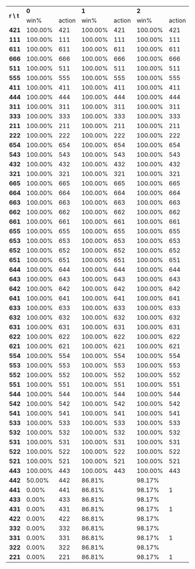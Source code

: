 <table>
	<tr>
		<td rowspan="2"><b>r \ t </td>
		<td colspan="2"><b>0</td>
		<td colspan="2"><b>1</td>
		<td colspan="2"><b>2</td>
	</tr>
	<tr>
		<td>win%</td>
		<td>action</td>
		<td>win%</td>
		<td>action</td>
		<td>win%</td>
		<td>action</td>
	</tr>
	</tr>
		<td><b>421</td>
		<td>100.00%</td>
		<td>421</td>
		<td>100.00%</td>
		<td>421</td>
		<td>100.00%</td>
		<td>421</td>
	</tr>
	</tr>
		<td><b>111</td>
		<td>100.00%</td>
		<td>111</td>
		<td>100.00%</td>
		<td>111</td>
		<td>100.00%</td>
		<td>111</td>
	</tr>
	</tr>
		<td><b>611</td>
		<td>100.00%</td>
		<td>611</td>
		<td>100.00%</td>
		<td>611</td>
		<td>100.00%</td>
		<td>611</td>
	</tr>
	</tr>
		<td><b>666</td>
		<td>100.00%</td>
		<td>666</td>
		<td>100.00%</td>
		<td>666</td>
		<td>100.00%</td>
		<td>666</td>
	</tr>
	</tr>
		<td><b>511</td>
		<td>100.00%</td>
		<td>511</td>
		<td>100.00%</td>
		<td>511</td>
		<td>100.00%</td>
		<td>511</td>
	</tr>
	</tr>
		<td><b>555</td>
		<td>100.00%</td>
		<td>555</td>
		<td>100.00%</td>
		<td>555</td>
		<td>100.00%</td>
		<td>555</td>
	</tr>
	</tr>
		<td><b>411</td>
		<td>100.00%</td>
		<td>411</td>
		<td>100.00%</td>
		<td>411</td>
		<td>100.00%</td>
		<td>411</td>
	</tr>
	</tr>
		<td><b>444</td>
		<td>100.00%</td>
		<td>444</td>
		<td>100.00%</td>
		<td>444</td>
		<td>100.00%</td>
		<td>444</td>
	</tr>
	</tr>
		<td><b>311</td>
		<td>100.00%</td>
		<td>311</td>
		<td>100.00%</td>
		<td>311</td>
		<td>100.00%</td>
		<td>311</td>
	</tr>
	</tr>
		<td><b>333</td>
		<td>100.00%</td>
		<td>333</td>
		<td>100.00%</td>
		<td>333</td>
		<td>100.00%</td>
		<td>333</td>
	</tr>
	</tr>
		<td><b>211</td>
		<td>100.00%</td>
		<td>211</td>
		<td>100.00%</td>
		<td>211</td>
		<td>100.00%</td>
		<td>211</td>
	</tr>
	</tr>
		<td><b>222</td>
		<td>100.00%</td>
		<td>222</td>
		<td>100.00%</td>
		<td>222</td>
		<td>100.00%</td>
		<td>222</td>
	</tr>
	</tr>
		<td><b>654</td>
		<td>100.00%</td>
		<td>654</td>
		<td>100.00%</td>
		<td>654</td>
		<td>100.00%</td>
		<td>654</td>
	</tr>
	</tr>
		<td><b>543</td>
		<td>100.00%</td>
		<td>543</td>
		<td>100.00%</td>
		<td>543</td>
		<td>100.00%</td>
		<td>543</td>
	</tr>
	</tr>
		<td><b>432</td>
		<td>100.00%</td>
		<td>432</td>
		<td>100.00%</td>
		<td>432</td>
		<td>100.00%</td>
		<td>432</td>
	</tr>
	</tr>
		<td><b>321</td>
		<td>100.00%</td>
		<td>321</td>
		<td>100.00%</td>
		<td>321</td>
		<td>100.00%</td>
		<td>321</td>
	</tr>
	</tr>
		<td><b>665</td>
		<td>100.00%</td>
		<td>665</td>
		<td>100.00%</td>
		<td>665</td>
		<td>100.00%</td>
		<td>665</td>
	</tr>
	</tr>
		<td><b>664</td>
		<td>100.00%</td>
		<td>664</td>
		<td>100.00%</td>
		<td>664</td>
		<td>100.00%</td>
		<td>664</td>
	</tr>
	</tr>
		<td><b>663</td>
		<td>100.00%</td>
		<td>663</td>
		<td>100.00%</td>
		<td>663</td>
		<td>100.00%</td>
		<td>663</td>
	</tr>
	</tr>
		<td><b>662</td>
		<td>100.00%</td>
		<td>662</td>
		<td>100.00%</td>
		<td>662</td>
		<td>100.00%</td>
		<td>662</td>
	</tr>
	</tr>
		<td><b>661</td>
		<td>100.00%</td>
		<td>661</td>
		<td>100.00%</td>
		<td>661</td>
		<td>100.00%</td>
		<td>661</td>
	</tr>
	</tr>
		<td><b>655</td>
		<td>100.00%</td>
		<td>655</td>
		<td>100.00%</td>
		<td>655</td>
		<td>100.00%</td>
		<td>655</td>
	</tr>
	</tr>
		<td><b>653</td>
		<td>100.00%</td>
		<td>653</td>
		<td>100.00%</td>
		<td>653</td>
		<td>100.00%</td>
		<td>653</td>
	</tr>
	</tr>
		<td><b>652</td>
		<td>100.00%</td>
		<td>652</td>
		<td>100.00%</td>
		<td>652</td>
		<td>100.00%</td>
		<td>652</td>
	</tr>
	</tr>
		<td><b>651</td>
		<td>100.00%</td>
		<td>651</td>
		<td>100.00%</td>
		<td>651</td>
		<td>100.00%</td>
		<td>651</td>
	</tr>
	</tr>
		<td><b>644</td>
		<td>100.00%</td>
		<td>644</td>
		<td>100.00%</td>
		<td>644</td>
		<td>100.00%</td>
		<td>644</td>
	</tr>
	</tr>
		<td><b>643</td>
		<td>100.00%</td>
		<td>643</td>
		<td>100.00%</td>
		<td>643</td>
		<td>100.00%</td>
		<td>643</td>
	</tr>
	</tr>
		<td><b>642</td>
		<td>100.00%</td>
		<td>642</td>
		<td>100.00%</td>
		<td>642</td>
		<td>100.00%</td>
		<td>642</td>
	</tr>
	</tr>
		<td><b>641</td>
		<td>100.00%</td>
		<td>641</td>
		<td>100.00%</td>
		<td>641</td>
		<td>100.00%</td>
		<td>641</td>
	</tr>
	</tr>
		<td><b>633</td>
		<td>100.00%</td>
		<td>633</td>
		<td>100.00%</td>
		<td>633</td>
		<td>100.00%</td>
		<td>633</td>
	</tr>
	</tr>
		<td><b>632</td>
		<td>100.00%</td>
		<td>632</td>
		<td>100.00%</td>
		<td>632</td>
		<td>100.00%</td>
		<td>632</td>
	</tr>
	</tr>
		<td><b>631</td>
		<td>100.00%</td>
		<td>631</td>
		<td>100.00%</td>
		<td>631</td>
		<td>100.00%</td>
		<td>631</td>
	</tr>
	</tr>
		<td><b>622</td>
		<td>100.00%</td>
		<td>622</td>
		<td>100.00%</td>
		<td>622</td>
		<td>100.00%</td>
		<td>622</td>
	</tr>
	</tr>
		<td><b>621</td>
		<td>100.00%</td>
		<td>621</td>
		<td>100.00%</td>
		<td>621</td>
		<td>100.00%</td>
		<td>621</td>
	</tr>
	</tr>
		<td><b>554</td>
		<td>100.00%</td>
		<td>554</td>
		<td>100.00%</td>
		<td>554</td>
		<td>100.00%</td>
		<td>554</td>
	</tr>
	</tr>
		<td><b>553</td>
		<td>100.00%</td>
		<td>553</td>
		<td>100.00%</td>
		<td>553</td>
		<td>100.00%</td>
		<td>553</td>
	</tr>
	</tr>
		<td><b>552</td>
		<td>100.00%</td>
		<td>552</td>
		<td>100.00%</td>
		<td>552</td>
		<td>100.00%</td>
		<td>552</td>
	</tr>
	</tr>
		<td><b>551</td>
		<td>100.00%</td>
		<td>551</td>
		<td>100.00%</td>
		<td>551</td>
		<td>100.00%</td>
		<td>551</td>
	</tr>
	</tr>
		<td><b>544</td>
		<td>100.00%</td>
		<td>544</td>
		<td>100.00%</td>
		<td>544</td>
		<td>100.00%</td>
		<td>544</td>
	</tr>
	</tr>
		<td><b>542</td>
		<td>100.00%</td>
		<td>542</td>
		<td>100.00%</td>
		<td>542</td>
		<td>100.00%</td>
		<td>542</td>
	</tr>
	</tr>
		<td><b>541</td>
		<td>100.00%</td>
		<td>541</td>
		<td>100.00%</td>
		<td>541</td>
		<td>100.00%</td>
		<td>541</td>
	</tr>
	</tr>
		<td><b>533</td>
		<td>100.00%</td>
		<td>533</td>
		<td>100.00%</td>
		<td>533</td>
		<td>100.00%</td>
		<td>533</td>
	</tr>
	</tr>
		<td><b>532</td>
		<td>100.00%</td>
		<td>532</td>
		<td>100.00%</td>
		<td>532</td>
		<td>100.00%</td>
		<td>532</td>
	</tr>
	</tr>
		<td><b>531</td>
		<td>100.00%</td>
		<td>531</td>
		<td>100.00%</td>
		<td>531</td>
		<td>100.00%</td>
		<td>531</td>
	</tr>
	</tr>
		<td><b>522</td>
		<td>100.00%</td>
		<td>522</td>
		<td>100.00%</td>
		<td>522</td>
		<td>100.00%</td>
		<td>522</td>
	</tr>
	</tr>
		<td><b>521</td>
		<td>100.00%</td>
		<td>521</td>
		<td>100.00%</td>
		<td>521</td>
		<td>100.00%</td>
		<td>521</td>
	</tr>
	</tr>
		<td><b>443</td>
		<td>100.00%</td>
		<td>443</td>
		<td>100.00%</td>
		<td>443</td>
		<td>100.00%</td>
		<td>443</td>
	</tr>
	</tr>
		<td><b>442</td>
		<td> 50.00%</td>
		<td>442</td>
		<td> 86.81%</td>
		<td>   </td>
		<td> 98.17%</td>
		<td>   </td>
	</tr>
	</tr>
		<td><b>441</td>
		<td>  0.00%</td>
		<td>441</td>
		<td> 86.81%</td>
		<td>   </td>
		<td> 98.17%</td>
		<td>  1</td>
	</tr>
	</tr>
		<td><b>433</td>
		<td>  0.00%</td>
		<td>433</td>
		<td> 86.81%</td>
		<td>   </td>
		<td> 98.17%</td>
		<td>   </td>
	</tr>
	</tr>
		<td><b>431</td>
		<td>  0.00%</td>
		<td>431</td>
		<td> 86.81%</td>
		<td>   </td>
		<td> 98.17%</td>
		<td>  1</td>
	</tr>
	</tr>
		<td><b>422</td>
		<td>  0.00%</td>
		<td>422</td>
		<td> 86.81%</td>
		<td>   </td>
		<td> 98.17%</td>
		<td>   </td>
	</tr>
	</tr>
		<td><b>332</td>
		<td>  0.00%</td>
		<td>332</td>
		<td> 86.81%</td>
		<td>   </td>
		<td> 98.17%</td>
		<td>   </td>
	</tr>
	</tr>
		<td><b>331</td>
		<td>  0.00%</td>
		<td>331</td>
		<td> 86.81%</td>
		<td>   </td>
		<td> 98.17%</td>
		<td>  1</td>
	</tr>
	</tr>
		<td><b>322</td>
		<td>  0.00%</td>
		<td>322</td>
		<td> 86.81%</td>
		<td>   </td>
		<td> 98.17%</td>
		<td>   </td>
	</tr>
	</tr>
		<td><b>221</td>
		<td>  0.00%</td>
		<td>221</td>
		<td> 86.81%</td>
		<td>   </td>
		<td> 98.17%</td>
		<td>  1</td>
	</tr>
	</tr>
</table>
